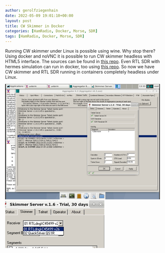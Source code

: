 ```yaml
---
author: gerolfziegenhain
date: 2022-05-09 19:01:10+00:00
layout: post
title: CW Skimmer in Docker
categories: [HamRadio, Docker, Morse, SDR]
tags: [HamRadio, Docker, Morse, SDR]
---
```


Running CW skimmer under Linux is possible using wine. Why stop there? 
Using docker and noVNC it is possible to run CW skimmer headless with HTML5 interface.
The sources can be found in [this repo](https://github.com/8cH9azbsFifZ/docker-cwskimmer).
Even RTL SDR with hermes simulation can run in docker, 
too using [this repo](https://github.com/8cH9azbsFifZ/librtlsdr).
So now we have CW skimmer and RTL SDR running in containers completely headless under Linux.

![CW Skimmer](./example_working.png)
![RTL SDR as Hermes](./connected.png)



